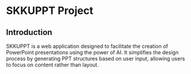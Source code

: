 # SKKUPPT Project

## Introduction

SKKUPPT is a web application designed to facilitate the creation of PowerPoint presentations using the power of AI. It simplifies the design process by generating PPT structures based on user input, allowing users to focus on content rather than layout.
